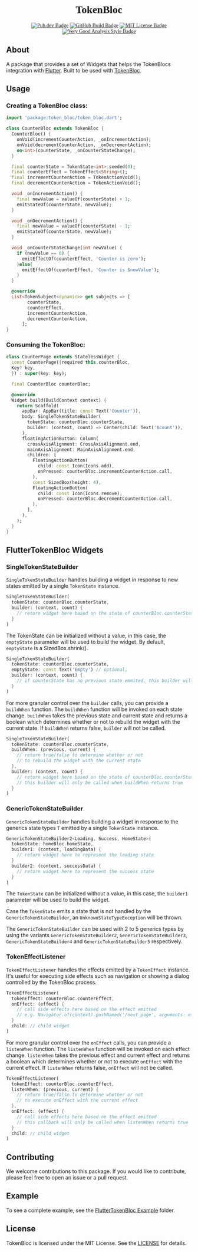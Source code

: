 <div style="text-align: center; font-family: times new roman">
<h1>TokenBloc</h1>
  <a href="https://pub.dev/packages/flutter_token_bloc"><img src="https://img.shields.io/pub/v/flutter_token_bloc.svg" alt="Pub.dev Badge"></a>
	<a href="https://github.com/alvarobcprado/token_bloc/actions"><img src="https://github.com/alvarobcprado/token_bloc/actions/workflows/flutter_token_bloc.yml/badge.svg" alt="GitHub Build Badge"></a>
	<a href="https://opensource.org/licenses/MIT"><img src="https://img.shields.io/badge/license-MIT-purple.svg" alt="MIT License Badge"></a>
  <a href="https://pub.dev/packages/very_good_analysis"><img src="https://img.shields.io/badge/style-very_good_analysis-B22C89.svg" alt="Very Good Analysis Style Badge"></a>

</div>

## About
A package that provides a set of Widgets that helps the TokenBlocs integration with [Flutter](https://flutter.dev). Built to be used with [TokenBloc](https://pub.dev/packages/token_bloc).

## Usage

### Creating a TokenBloc class:

```dart
import 'package:token_bloc/token_bloc.dart';

class CounterBloc extends TokenBloc {
  CounterBloc() {
    onVoid(incrementCounterAction, _onIncrementAction);
    onVoid(decrementCounterAction, _onDecrementAction);
    on<int>(counterState, _onCounterStateChange);
  }

  final counterState = TokenState<int>.seeded(0);
  final counterEffect = TokenEffect<String>();
  final incrementCounterAction = TokenActionVoid();
  final decrementCounterAction = TokenActionVoid();

  void _onIncrementAction() {
    final newValue = valueOf(counterState) + 1;
    emitStateOf(counterState, newValue);
  }

  void _onDecrementAction() {
    final newValue = valueOf(counterState) - 1;
    emitStateOf(counterState, newValue);
  }

  void _onCounterStateChange(int newValue) {
    if (newValue == 0) {
      emitEffectOf(counterEffect, 'Counter is zero');
    }else{
      emitEffectOf(counterEffect, 'Counter is $newValue');
    }
  }

  @override
  List<TokenSubject<dynamic>> get subjects => [
        counterState,
        counterEffect,
        incrementCounterAction,
        decrementCounterAction,
      ];
}
```

### Consuming the TokenBloc:

```dart
class CounterPage extends StatelessWidget {
  const CounterPage({required this.counterBloc, 
  Key? key,
  }) : super(key: key);

  final CounterBloc counterBloc;

  @override
  Widget build(BuildContext context) {
    return Scaffold(
      appBar: AppBar(title: const Text('Counter')),
      body: SingleTokenStateBuilder(
        tokenState: counterBloc.counterState,
        builder: (context, count) => Center(child: Text('$count')),
      ),
      floatingActionButton: Column(
        crossAxisAlignment: CrossAxisAlignment.end,
        mainAxisAlignment: MainAxisAlignment.end,
        children: [
          FloatingActionButton(
            child: const Icon(Icons.add),
            onPressed: counterBloc.incrementCounterAction.call,
          ),
          const SizedBox(height: 4),
          FloatingActionButton(
            child: const Icon(Icons.remove),
            onPressed: counterBloc.decrementCounterAction.call,
          ),
        ],
      ),
    );
  }
}
```

## FlutterTokenBloc Widgets

### SingleTokenStateBuilder
`SingleTokenStateBuilder` handles building a widget in response to new states emitted by a single `TokenState` instance.

```dart
SingleTokenStateBuilder(
  tokenState: counterBloc.counterState,
  builder: (context, count) {
    // return widget here based on the state of counterBloc.counterState
  }
)
```

The TokenState can be initialized without a value, in this case, the `emptyState` parameter will be used to build the widget. By default, `emptyState` is a SizedBox.shrink().

```dart
SingleTokenStateBuilder(
  tokenState: counterBloc.counterState,
  emptyState: const Text('Empty') // optional,
  builder: (context, count) {
    // if counterState has no previous state emmited, this builder will not be called
  }
)
```

For more granular control over the `builder` calls, you can provide a `buildWhen` function. The `buildWhen` function will be invoked on each state change. `buildWhen` takes the previous state and current state and returns a boolean which determines whether or not to rebuild the widget with the current state. If `buildWhen` returns false, `builder` will not be called.

```dart
SingleTokenStateBuilder(
  tokenState: counterBloc.counterState,
  buildWhen: (previous, current) {
    // return true/false to determine whether or not
    // to rebuild the widget with the current state
  },
  builder: (context, count) {
    // return widget here based on the state of counterBloc.counterState
    // this builder will only be called when buildWhen returns true
  }
)
```

### GenericTokenStateBuilder
`GenericTokenStateBuilder` handles building a widget in response to the generics state types `T` emitted by a single `TokenState` instance.

```dart
GenericTokenStateBuilder2<Loading, Success, HomeState>(
  tokenState: homeBloc.homeState,
  builder1: (context, loadingData) {
    // return widget here to represent the loading state
  }
  builder2: (context, successData) {
    // return widget here to represent the success state
  }
)
```

The `TokenState` can be initialized without a value, in this case, the `builder1` parameter will be used to build the widget.

Case the `TokenState` emits a state that is not handled by the `GenericTokenStateBuilder`, an `UnknownStateTypeException` will be thrown.

The `GenericTokenStateBuilder` can be used with 2 to 5 generics types by using the variants `GenericTokenStateBuilder2`, `GenericTokenStateBuilder3`, `GenericTokenStateBuilder4` and `GenericTokenStateBuilder5` respectively.

### TokenEffectListener
`TokenEffectListener` handles the effects emitted by a `TokenEffect` instance. It's useful for executing side effects such as navigation or showing a dialog controlled by the TokenBloc process.

```dart
TokenEffectListener(
  tokenEffect: counterBloc.counterEffect,
  onEffect: (effect) {
    // call side effects here based on the effect emitted
    // e.g. Navigator.of(context).pushNamed('/next_page', arguments: effect);
  }
  child: // child widget
)
```

For more granular control over the `onEffect` calls, you can provide a `listenWhen` function. The `listenWhen` function will be invoked on each effect change. `listenWhen` takes the previous effect and current effect and returns a boolean which determines whether or not to execute `onEffect` with the current effect. If `listenWhen` returns false, `onEffect` will not be called.

```dart
TokenEffectListener(
  tokenEffect: counterBloc.counterEffect,
  listenWhen: (previous, current) {
    // return true/false to determine whether or not
    // to execute onEffect with the current effect
  },
  onEffect: (effect) {
    // call side effects here based on the effect emitted
    // this callback will only be called when listenWhen returns true
  }
  child: // child widget
)
```

## Contributing
We welcome contributions to this package. If you would like to contribute, please feel free to open an issue or a pull request.

## Example
To see a complete example, see the [FlutterTokenBloc Example](https://github.com/alvarobcprado/token_bloc/blob/main/packages/flutter_token_bloc/example) folder.

## License
TokenBloc is licensed under the MIT License. See the [LICENSE](https://github.com/alvarobcprado/token_bloc/blob/main/packages/flutter_token_bloc/LICENSE) for details.

